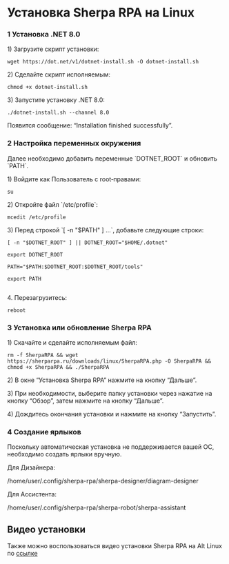 # Установка Sherpa RPA на Linux

### 1 Установка .NET 8.0 <a href="#docs-internal-guid-f9793f2b-7fff-a245-1b5d-b6830db76dae" id="docs-internal-guid-f9793f2b-7fff-a245-1b5d-b6830db76dae"></a>

1\) Загрузите скрипт установки:

`wget https://dot.net/v1/dotnet-install.sh -O dotnet-install.sh`

2\) Сделайте скрипт исполняемым:

`chmod +x dotnet-install.sh`

3\) Запустите установку .NET 8.0:

`./dotnet-install.sh --channel 8.0`

Появится сообщение: “Installation finished successfully”.

### 2 Настройка переменных окружения

Далее необходимо добавить переменные \`DOTNET\_ROOT\` и обновить \`PATH\`.

1\) Войдите как Пользователь с root‑правами:

`su`

2\) Откройте файл \`/etc/profile\`:

`mcedit /etc/profile`

3\) Перед строкой \`\[ -n "$PATH" ] ...\`, добавьте следующие строки:

`[ -n "$DOTNET_ROOT" ] || DOTNET_ROOT="$HOME/.dotnet"`

`export DOTNET_ROOT`

`PATH="$PATH:$DOTNET_ROOT:$DOTNET_ROOT/tools"`

`export PATH`

<figure><img src="https://lh7-rt.googleusercontent.com/docsz/AD_4nXcz3l4QACRjLcavieJcPW31ALdm6wWV1og5iERUFO0ayeiNYRWsI_rBkZ20UjZbAPrSY2KL_yEMh9gYCsoOvLzxwBf-LPThV-uimTLdTqmqvbDonq4WhYo1D-QFIJItQc8r3QMf-g?key=_oVS3d47PkNC9idSJKbD8g" alt=""><figcaption></figcaption></figure>

4\. Перезагрузитесь:

`reboot`

### 3 Установка или обновление Sherpa RPA

1\) Скачайте и сделайте исполняемым файл:

`rm -f SherpaRPA && wget https://sherparpa.ru/downloads/linux/SherpaRPA.php -O SherpaRPA && chmod +x SherpaRPA && ./SherpaRPA`

2\) В окне “Установка Sherpa RPA” нажмите на кнопку “Дальше”.

3\) При необходимости, выберите папку установки через нажатие на кнопку “Обзор”, затем нажмите на кнопку “Дальше”.

4\) Дождитесь окончания установки и нажмите на кнопку “Запустить”.

### 4 Создание ярлыков

Поскольку автоматическая установка не поддерживается вашей ОС, необходимо создать ярлыки вручную.

Для Дизайнера:

/home/user/.config/sherpa-rpa/sherpa-designer/diagram-designer

Для Ассистента:

/home/user/.config/sherpa-rpa/sherpa-robot/sherpa-assistant

## Видео установки&#x20;

Также можно воспользоваться видео установки Sherpa RPA на Alt Linux по [ссылке](https://sherparpa.ru/ucontent/?0R)
